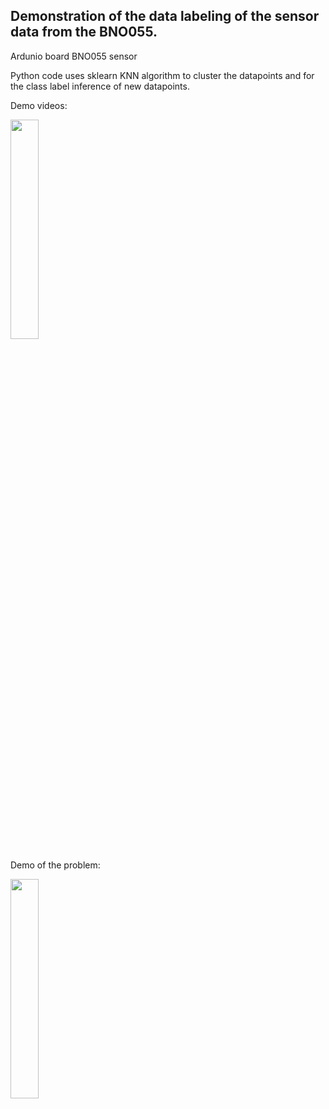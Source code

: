 Demonstration of the data labeling of the sensor data from the BNO055.
----------------------------------------------------------------------


Ardunio board
BNO055 sensor 

Python code uses sklearn KNN algorithm to cluster the datapoints and for the class label inference of new datapoints.

Demo videos:

[<img src="https://img.youtube.com/vi/9Ww4DPw2Ses/maxresdefault.jpg" width="30%">](https://youtu.be/9Ww4DPw2Ses)


Demo of the problem:

[<img src="https://img.youtube.com/vi/qMMOt3G3qhg/maxresdefault.jpg" width="30%">](https://youtu.be/qMMOt3G3qhg)


